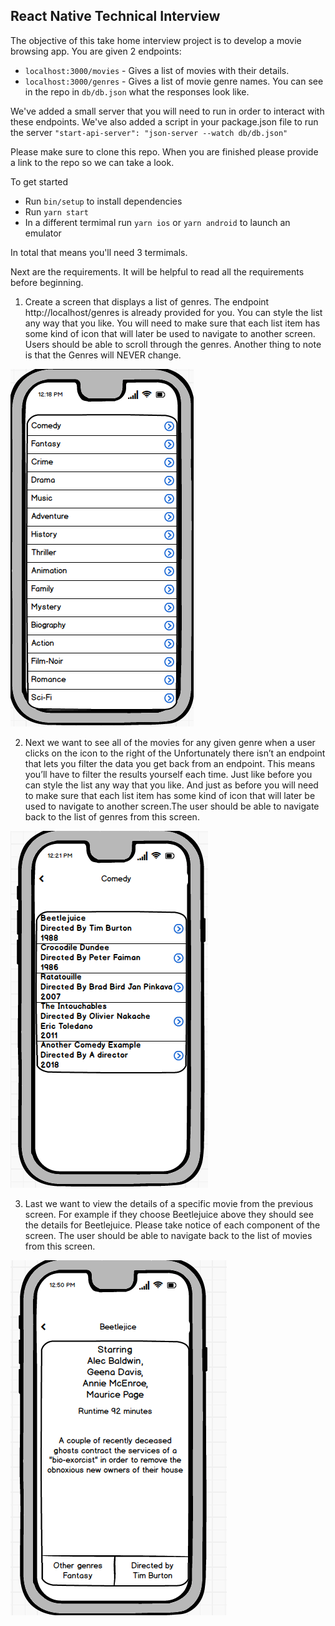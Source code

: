 ## React Native Technical Interview

The objective of this take home interview project is to develop a movie browsing app. 
You are given 2 endpoints:
- `localhost:3000/movies` - Gives a list of movies with their details.
- `localhost:3000/genres` - Gives a list of movie genre names.
You can see in the repo in `db/db.json` what the responses look like. 

We've added a small server that you will need to run in order to interact with these endpoints. We've also added a script in your package.json file to run the server `"start-api-server": "json-server --watch db/db.json"`

Please make sure to clone this repo. When you are finished please provide a link to the repo so we can take a look.

To get started  
- Run `bin/setup` to install dependencies
- Run `yarn start`
- In a different termimal run `yarn ios` or `yarn android` to launch an emulator

In total that means you'll need 3 termimals. 

Next are the requirements. It will be helpful to read all the requirements before beginning.

1. Create a screen that displays a list of genres. The endpoint http://localhost/genres is already provided for you. You can style the list any way that you like. You will need to make sure that each list item has some kind of icon that will later be used to navigate to another screen. Users should be able to scroll through the genres. Another thing to note is that the Genres will NEVER change. 

![Genres List](/screen-images/genres-list.png)


2. Next we want to see all of the movies for any given genre when a user clicks on the icon to the right of the  Unfortunately there isn’t an endpoint that lets you filter the data you get back from an endpoint. This means you’ll have to filter the results yourself each time. Just like before you can style the list any way that you like. And just as before you will need to make sure that each list item has some kind of icon that will later be used to navigate to another screen.The user should be able to navigate back to the list of genres from this screen.

![Movies List](/screen-images/movies-list.png)

3. Last we want to view the details of a specific movie from the previous screen. For example if they choose Beetlejuice above they should see the details for Beetlejuice. Please take notice of each component of the screen. The user should be able to navigate back to the list of movies from this screen.

![Movie Details](/screen-images/movie-details.png)

  




